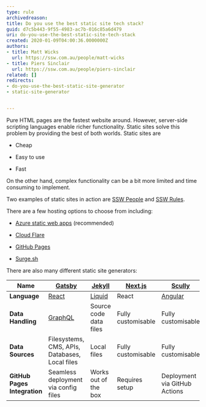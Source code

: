 ```yaml
---
type: rule
archivedreason: 
title: Do you use the best static site tech stack?
guid: d7c5b443-9f55-4983-ac7b-016c85a6d479
uri: do-you-use-the-best-static-site-tech-stack
created: 2020-01-09T04:00:36.0000000Z
authors:
- title: Matt Wicks
  url: https://ssw.com.au/people/matt-wicks
- title: Piers Sinclair
  url: https://ssw.com.au/people/piers-sinclair
related: []
redirects:
- do-you-use-the-best-static-site-generator
- static-site-generator


---
```


Pure HTML pages are the fastest website around.  However, server-side scripting languages enable richer functionality. Static sites solve this problem by providing the best of both worlds. Static sites are

*	Cheap
  
*	Easy to use
  
*	Fast

On the other hand, complex functionality can be a bit more limited and time consuming to implement.

Two examples of static sites in action are [SSW People](https://www.ssw.com.au/people/) and [SSW Rules](https://www.ssw.com.au/rules/).

There are a few hosting options to choose from including:

*	[Azure static web apps](https://azure.microsoft.com/en-us/services/app-service/static/) (recommended)

*	[Cloud Flare](https://pages.cloudflare.com/)

*	[GitHub Pages](https://pages.github.com/)

*	[Surge.sh](https://surge.sh/)

There are also many different static site generators:

| **Name** | [Gatsby](https://www.gatsbyjs.com/) | [Jekyll](https://jekyllrb.com/) | [Next.js](https://nextjs.org/) | [Scully](https://scully.io/) | [Gridsome](https://gridsome.org/)
| --- | --- | --- | --- | --- | --- 
| **Language** | [React](https://reactjs.org/) | [Liquid](https://www.shopify.com/partners/blog/115244038-an-overview-of-liquid-shopifys-templating-language) | React | [Angular](https://angular.io/) | [Vue](https://vuejs.org/)
| **Data Handling** | [GraphQL](https://graphql.org/) | Source code data files | Fully customisable | Fully customisable | GraphQL
| **Data Sources** | Filesystems, CMS, APIs, Databases, Local files  | Local files | Fully customisable | Fully customisable | Source Plugins, APIs, Local files  
| **GitHub Pages Integration** | Seamless deployment via config files | Works out of the box | Requires setup | Deployment via GitHub Actions | Seamless deployment via config files
